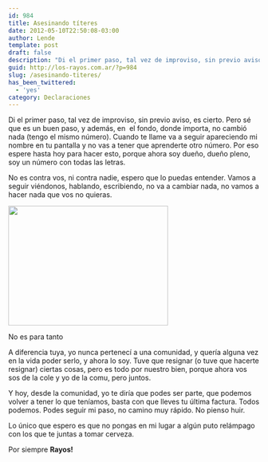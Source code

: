```yaml
---
id: 984
title: Asesinando títeres
date: 2012-05-10T22:50:08-03:00
author: Lende
template: post
draft: false
description: "Di el primer paso, tal vez de improviso, sin previo aviso, es cierto. Pero sé que es un buen paso, y además, en  el fondo, donde importa, no cambió nada (tengo el mismo número)."
guid: http://los-rayos.com.ar/?p=984
slug: /asesinando-titeres/
has_been_twittered:
  - 'yes'
category: Declaraciones
---
```

Di el primer paso, tal vez de improviso, sin previo aviso, es cierto. Pero sé que es un buen paso, y además, en  el fondo, donde importa, no cambió nada (tengo el mismo número). Cuando te llame va a seguir apareciendo mi nombre en tu pantalla y no vas a tener que aprenderte otro número. Por eso espere hasta hoy para hacer esto, porque ahora soy dueño, dueño pleno, soy un número con todas las letras.

No es contra vos, ni contra nadie, espero que lo puedas entender. Vamos a seguir viéndonos, hablando, escribiendo, no va a cambiar nada, no vamos a hacer nada que vos no quieras.

<div style="width: 330px" class="wp-caption alignleft">
  <img src="https://s0.argim.net/files/v/scr/bebe_hablando_por_telefono.jpg" alt="" width="320" height="240" />
  
  <p class="wp-caption-text">
    No es para tanto
  </p>
</div>

A diferencia tuya, yo nunca pertenecí a una comunidad, y quería alguna vez en la vida poder serlo, y ahora lo soy. Tuve que resignar (o tuve que hacerte resignar) ciertas cosas, pero es todo por nuestro bien, porque ahora vos sos de la cole y yo de la comu, pero juntos.

Y hoy, desde la comunidad, yo te diría que podes ser parte, que podemos volver a tener lo que teníamos, basta con que lleves tu última factura. Todos podemos. Podes seguir mi paso, no camino muy rápido. No pienso huir.

Lo único que espero es que no pongas en mi lugar a algún puto relámpago con los que te juntas a tomar cerveza.

Por siempre **Rayos!**